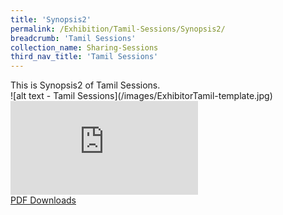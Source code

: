 ```yaml
---
title: 'Synopsis2'
permalink: /Exhibition/Tamil-Sessions/Synopsis2/
breadcrumb: 'Tamil Sessions'
collection_name: Sharing-Sessions
third_nav_title: 'Tamil Sessions'
---
```


<div>
  This is Synopsis2 of Tamil Sessions.<br />
</div>
![alt text - Tamil Sessions](/images/ExhibitorTamil-template.jpg)
<div class="video-container">
  <iframe src="https://www.youtube.com/embed/d6fmLlW8eoE" frameborder="0" allow="accelerometer; autoplay; encrypted-media; gyroscope; picture-in-picture" allowfullscreen></iframe></div>
<a href="/Sharing-Sessions/01-website-exhibitor-template-pdf.pdf" download>PDF Downloads</a>
